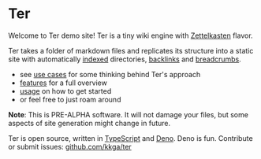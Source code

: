# Ter

Welcome to Ter demo site! Ter is a tiny wiki engine with
[Zettelkasten](zettelkasten.md) flavor.

Ter takes a folder of markdown files and replicates its structure into a static
site with automatically [indexed](features/index-pages.md) directories,
[backlinks](features/backlinks.md) and [breadcrumbs](features/breadcrumbs.md).

- see [use cases](use-cases.md) for some thinking behind Ter's approach
- [features](features/index.md) for a full overview
- [usage](usage.md) on how to get started
- or feel free to just roam around

**Note**: This is PRE-ALPHA software. It will not damage your files, but some
aspects of site generation might change in future.

Ter is open source, written in [TypeScript](https://www.typescriptlang.org/) and
[Deno](https://deno.land). Deno is fun. Contribute or submit issues:
[github.com/kkga/ter](https://github.com/kkga/ter)
